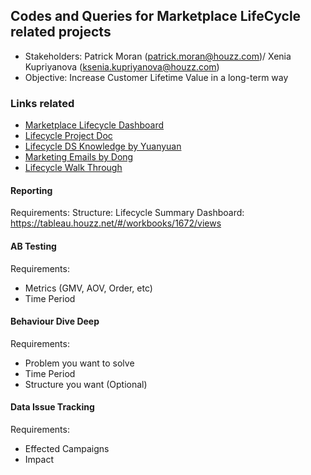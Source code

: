 ## Codes and Queries for Marketplace LifeCycle related projects

* Stakeholders: Patrick Moran (patrick.moran@houzz.com)/ Xenia Kupriyanova (ksenia.kupriyanova@houzz.com)
* Objective: Increase Customer Lifetime Value in a long-term way

### Links related
- [Marketplace Lifecycle Dashboard](https://tableau.houzz.net/#/workbooks/1672/views)
- [Lifecycle Project Doc](https://docs.google.com/spreadsheets/d/1j3tMIZeg5MbHhvodDr8x-xbXqgGfTA-pepNt4baA6_w/edit?usp=sharing)
- [Lifecycle DS Knowledge by Yuanyuan](https://docs.google.com/document/d/1i8SOGX-zHxGEoXERY0PW8i1ejcqSarshhb-4O1agrt8/edit?usp=sharing)
- [Marketing Emails by Dong](https://docs.google.com/spreadsheets/d/1mkDA89a3qtafmoBIHkyGp53Ho_Sqfz_H5QJhLHHxiFM/edit?usp=sharing)
- [Lifecycle Walk Through](https://docs.google.com/document/d/1pv6KUDlVTFu32EaGqK4psw_86mjL2zv5wyKKgP3KdyA/edit?usp=sharing)

#### Reporting
Requirements:
Structure: Lifecycle Summary
Dashboard: https://tableau.houzz.net/#/workbooks/1672/views

#### AB Testing
Requirements: 
* Metrics (GMV, AOV, Order, etc)
* Time Period

#### Behaviour Dive Deep
Requirements:
* Problem you want to solve
* Time Period
* Structure you want (Optional)

#### Data Issue Tracking
Requirements:
* Effected Campaigns
* Impact

